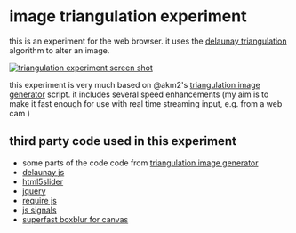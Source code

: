 image triangulation experiment
===

this is an experiment for the web browser. it uses the [delaunay triangulation](https://en.wikipedia.org/wiki/Delaunay_triangulation) algorithm to alter an image.

[![triangulation experiment screen shot](http://dl.dropboxusercontent.com/u/1098704/Screenshots/github-triangulation.png)](http://snorpey.github.io/triangulation/)

this experiment is very much based on @akm2's [triangulation image generator](http://jsdo.it/akm2/xoYx) script. it includes several speed enhancements (my aim is to make it fast enough for use with real time streaming input, e.g. from a web cam )

third party code used in this experiment
---
* some parts of the code code from [triangulation image generator](http://jsdo.it/akm2/xoYx)
* [delaunay js](https://github.com/ironwallaby/delaunay)
* [html5slider](http://frankyan.com/labs/html5slider/)
* [jquery](http://jquery.com)
* [require js](http://requirejs.org/)
* [js signals](http://millermedeiros.github.io/js-signals/)
* [superfast boxblur for canvas](http://www.quasimondo.com/BoxBlurForCanvas)